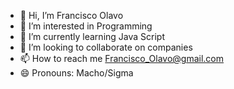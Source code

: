 - 👋 Hi, I’m Francisco Olavo
- 👀 I’m interested in Programming
- 🌱 I’m currently learning Java Script
- 💞️ I’m looking to collaborate on companies
- 📫 How to reach me Francisco_Olavo@gmail.com
- 😄 Pronouns: Macho/Sigma


